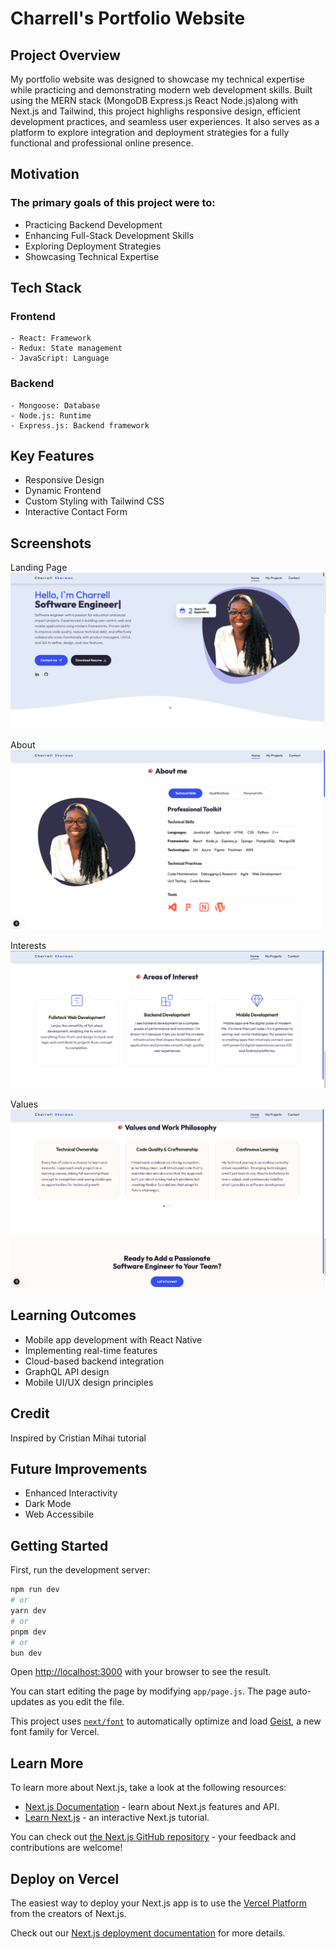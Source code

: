# Charrell's Portfolio Website

## Project Overview

My portfolio website was designed to showcase my technical expertise while practicing and demonstrating modern web development skills. Built using the MERN stack (MongoDB Express.js React Node.js)along with Next.js and Tailwind, this project highlighs responsive design, efficient development practices, and seamless user experiences. It also serves as a platform to explore integration and deployment strategies for a fully functional and professional online presence.

## Motivation

### The primary goals of this project were to:

- Practicing Backend Development
- Enhancing Full-Stack Development Skills
- Exploring Deployment Strategies
- Showcasing Technical Expertise

## Tech Stack

### Frontend

    - React: Framework
    - Redux: State management
    - JavaScript: Language

### Backend

    - Mongoose: Database
    - Node.js: Runtime
    - Express.js: Backend framework

## Key Features

- Responsive Design
- Dynamic Frontend
- Custom Styling with Tailwind CSS
- Interactive Contact Form

## Screenshots

Landing Page
<img src="./public/ui_photos/Landing.png">

About
<img src="./public/ui_photos/About.png">

Interests
<img src="./public/ui_photos/Interests.png">

Values
<img src="./public/ui_photos/Values.png">

## Learning Outcomes

- Mobile app development with React Native
- Implementing real-time features
- Cloud-based backend integration
- GraphQL API design
- Mobile UI/UX design principles

## Credit

Inspired by Cristian Mihai tutorial

## Future Improvements

- Enhanced Interactivity
- Dark Mode
- Web Accessibile

## Getting Started

First, run the development server:

```bash
npm run dev
# or
yarn dev
# or
pnpm dev
# or
bun dev
```

Open [http://localhost:3000](http://localhost:3000) with your browser to see the result.

You can start editing the page by modifying `app/page.js`. The page auto-updates as you edit the file.

This project uses [`next/font`](https://nextjs.org/docs/app/building-your-application/optimizing/fonts) to automatically optimize and load [Geist](https://vercel.com/font), a new font family for Vercel.

## Learn More

To learn more about Next.js, take a look at the following resources:

- [Next.js Documentation](https://nextjs.org/docs) - learn about Next.js features and API.
- [Learn Next.js](https://nextjs.org/learn) - an interactive Next.js tutorial.

You can check out [the Next.js GitHub repository](https://github.com/vercel/next.js) - your feedback and contributions are welcome!

## Deploy on Vercel

The easiest way to deploy your Next.js app is to use the [Vercel Platform](https://vercel.com/new?utm_medium=default-template&filter=next.js&utm_source=create-next-app&utm_campaign=create-next-app-readme) from the creators of Next.js.

Check out our [Next.js deployment documentation](https://nextjs.org/docs/app/building-your-application/deploying) for more details.
